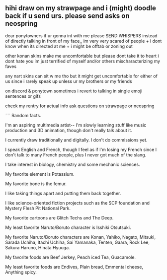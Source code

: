 ## hihi draw on my strawpage and i (might) doodle back if u send urs. please send asks on neospring
dear ponytowners if ur gonna int with me please SEND WHISPERS instead of directly talking in front of my face,, im very very scared of people + i dont know when its directed at me + i might be offtab or zoning out

other konan skins make me uncomfortable but please dont take it to heart i dont hate you im just terrified of myself and/or others mischaracterizing my faves

any nart skins can sit w me tho but it might get uncomfortable for either of us since i rarely speak up unless ur my brothers or my friends

on discord & ponytown sometimes i revert to talking in single emoji sentences or gifs 

check my rentry for actual info ask questions on strawpage or neospring 

¨¨ Random facts.

I'm an aspiring multimedia artist-- I'm slowly learning stuff like music production and 3D animation, though don't really talk about it. 

I currently draw traditionally and digitally. I don't do commissions yet.

I speak English and French, though I feel as if I'm losing my French since I don't talk to many French people, plus I never got much of the slang.

I take interest in biology, chemistry and some mechanic sciences. 

My favorite element is Potassium. 

My favorite bone is the femur. 

I like taking things apart and putting them back together.

I like science-oriented fiction projects such as the SCP foundation and Mystery Flesh Pit National Park.

My favorite cartoons are Glitch Techs and The Deep.

My least favorite Naruto/Boruto character is Isshiki Otsutsuki.

My favorite Naruto/Boruto characters are Konan, Yahiko, Nagato, Mitsuki, Sarada Uchiha, Itachi Uchiha, Sai Yamanaka, Tenten, Gaara, Rock Lee, Sakura Haruno, Hinata Hyuuga.

My favorite foods are Beef Jerkey, Peach iced Tea, Guacamole.

My least favorite foods are Endives, Plain bread, Emmental cheese, Anything spicy.

<!--
**MelonOctoling/MelonOctoling** is a ✨ _special_ ✨ repository because its `README.md` (this file) appears on your GitHub profile.

Here are some ideas to get you started:

- 🔭 I’m currently working on ...
- 🌱 I’m currently learning ...
- 👯 I’m looking to collaborate on ...
- 🤔 I’m looking for help with ...
- 💬 Ask me about ...
- 📫 How to reach me: ...
- 😄 Pronouns: ...
- ⚡ Fun fact: ...
-->
